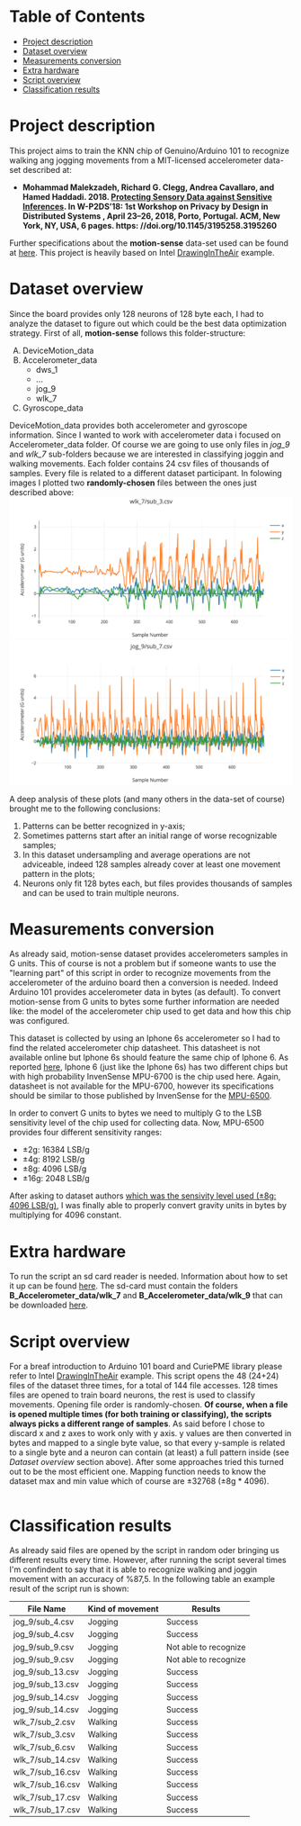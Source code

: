 Table of Contents
=================

   * [Project description](#project-description)
   * [Dataset overview](#dataset-overview)
   * [Measurements conversion](#measurements-conversion)
   * [Extra hardware](#extra-hardware)
   * [Script overview](#dataset-overview)
   * [Classification results](#classification-results)

# Project description
This project aims to train the KNN chip of Genuino/Arduino 101 to recognize walking ang jogging movements from a MIT-licensed accelerometer data-set described at:
* **Mohammad Malekzadeh, Richard G. Clegg, Andrea Cavallaro, and Hamed Haddadi. 2018. [Protecting Sensory Data against Sensitive Inferences](https://arxiv.org/abs/1802.07802). In W-P2DS’18: 1st Workshop on Privacy by Design in Distributed Systems , April 23–26, 2018, Porto, Portugal. ACM, New York, NY, USA, 6 pages. https: //doi.org/10.1145/3195258.3195260**

Further specifications about the <b>motion-sense</b> data-set used can be found at <a href="https://github.com/mmalekzadeh/motion-sense">here</a>. This project is heavily based on Intel <a href="https://github.com/intel/Intel-Pattern-Matching-Technology/tree/master/examples/DrawingInTheAir">DrawingInTheAir</a> example.

# Dataset overview
Since the board provides only 128 neurons of 128 byte each, I had to analyze the dataset to figure out which could be the best data optimization strategy. First of all, <b>motion-sense</b> follows this folder-structure:
<ol type="A">
  <li>DeviceMotion_data</li>
  <li>Accelerometer_data
    <ul>
      <li>dws_1</li>
      <li>...</li>
      <li>jog_9</li>
      <li>wlk_7</li>
    </ul>
  </li>
  <li>Gyroscope_data</li>
</ol>
DeviceMotion_data provides both accelerometer and gyroscope information. Since I wanted to work with accelerometer data i focused on Accelerometer_data folder. Of course we are going to use only files in <i>jog_9</i> and <i>wlk_7</i> sub-folders because we are interested in classifying joggin and walking movements. Each folder contains 24 csv files of thousands of samples. Every file is related to a different dataset participant.
In folowing images I plotted two <b>randomly-chosen</b> files between the ones just described above:

<img src="https://github.com/papamauro/wlk_jog_arduino101/blob/master/plot.png" class="img-responsive">
<br />
<img src="https://github.com/papamauro/wlk_jog_arduino101/blob/master/plot2.png" class="img-responsive">

A deep analysis of these plots (and many others in the data-set of course) brought me to the following conclusions:
<ol type="1">
  <li>Patterns can be better recognized in y-axis;</li>
  <li>Sometimes patterns start after an initial range of worse recognizable samples;</li>
  <li>In this dataset undersampling and average operations are not adviceable, indeed 128 samples already cover at least one movement pattern in the plots;</li>
  <li>Neurons only fit 128 bytes each, but files provides thousands of samples and can be used to train multiple neurons.</li>
</ol>

# Measurements conversion
As already said, motion-sense dataset provides accelerometers samples in G units. This of course is not a problem but if someone wants to use the "learning part" of this script in order to recognize movements from the accelerometer of the arduino board then a conversion is needed. Indeed Arduino 101 provides accelerometer data in bytes (as default). To convert motion-sense from G units to bytes some further information are needed like: the model of the accelerometer chip used to get data and how this chip was configured.

This dataset is collected by using an Iphone 6s accelerometer so I had to find the related accelerometer chip datasheet. This datasheet is not available online but Iphone 6s should feature the same chip of Iphone 6. As reported <a href="https://www.chipworks.com/about-chipworks/overview/blog/comparing-invensense-and-bosch-accelerometers-found-iphone-6" rel="nofollow noreferrer">here</a>, Iphone 6 (just like the Iphone 6s) has two different chips but with high probability InvenSense MPU-6700 is the chip used here. Again, datasheet is not available for the MPU-6700, however its specifications should be similar to those published by InvenSense for the <a href="http://www.invensense.com/wp-content/uploads/2015/02/MPU-6500-Datasheet2.pdf">MPU-6500</a>.

In order to convert G units to bytes we need to multiply G to the LSB sensitivity level of the chip used for collecting data. Now, MPU-6500 provides four different sensitivity ranges:

* ±2g: 16384 LSB/g
* ±4g: 8192 LSB/g
* ±8g: 4096 LSB/g
* ±16g: 2048 LSB/g

After asking to dataset authors <a href="https://github.com/mmalekzadeh/motion-sense/issues/1">which was the sensivity level used (±8g: 4096 LSB/g)</a>, I was finally able to properly convert gravity units in bytes by multiplying for 4096 constant.

# Extra hardware
To run the script an sd card reader is needed. Information about how to set it up can be found <a href="https://www.monocilindro.com/2016/04/17/arduinogenuino-101-and-sd-card-module/">here</a>. The sd-card must contain the folders <b>B_Accelerometer_data/wlk_7</b> and <b>B_Accelerometer_data/wlk_9</b> that can be downloaded <a href="https://github.com/mmalekzadeh/motion-sense/tree/master/data">here</a>.

# Script overview
For a breaf introduction to Arduino 101 board and CuriePME library please refer to Intel <a href="https://github.com/intel/Intel-Pattern-Matching-Technology/tree/master/examples/DrawingInTheAir">DrawingInTheAir</a> example.
This script opens the 48 (24+24) files of the dataset three times, for a total of 144 file accesses. 128 times files are opened to train board neurons, the rest is used to classify movements. Opening file order is randomly-chosen. <b>Of course, when a file is opened multiple times (for both training or classifying), the scripts always picks a different range of samples</b>. As said before I chose to discard x and z axes to work only with y axis. y values are then converted in bytes and mapped to a single byte value, so that every y-sample is related to a single byte and a neuron can contain (at least) a full pattern inside (see <i>Dataset overview</i> section above). After some approaches tried this turned out to be the most efficient one. Mapping function needs to know the dataset max and min value which of course are ±32768 (±8g * 4096).

```cpp
```

# Classification results
As already said files are opened by the script in random oder bringing us different results every time. However, after running the script several times I'm confindent to say that it is able to recognize walking and joggin movement with an accuracy of %87,5. In the following table an example result of the script run is shown:

| File Name        | Kind of movement | Results               |
| ---------------- | ---------------- | --------------------- |  
| jog_9/sub_4.csv  | Jogging          | Success               |  
| jog_9/sub_4.csv  | Jogging          | Success               |  
| jog_9/sub_9.csv  | Jogging          | Not able to recognize |  
| jog_9/sub_9.csv  | Jogging          | Not able to recognize |  
| jog_9/sub_13.csv | Jogging          | Success               |
| jog_9/sub_13.csv | Jogging          | Success               |
| jog_9/sub_14.csv | Jogging          | Success               |
| jog_9/sub_14.csv | Jogging          | Success               |
| wlk_7/sub_2.csv  | Walking          | Success               |
| wlk_7/sub_3.csv  | Walking          | Success               |
| wlk_7/sub_6.csv  | Walking          | Success               |
| wlk_7/sub_14.csv | Walking          | Success               |
| wlk_7/sub_16.csv | Walking          | Success               |
| wlk_7/sub_16.csv | Walking          | Success               |
| wlk_7/sub_17.csv | Walking          | Success               |
| wlk_7/sub_17.csv | Walking          | Success               |
